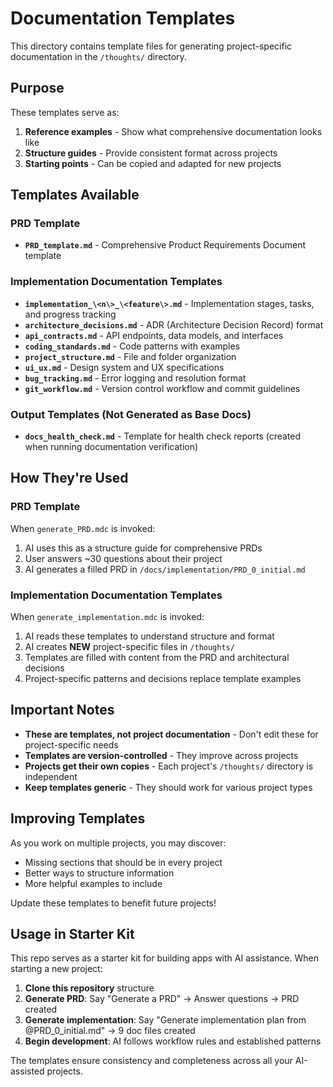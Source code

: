 # Documentation Templates

This directory contains template files for generating project-specific documentation in the `/thoughts/` directory.

## Purpose

These templates serve as:
1. **Reference examples** - Show what comprehensive documentation looks like
2. **Structure guides** - Provide consistent format across projects
3. **Starting points** - Can be copied and adapted for new projects

## Templates Available

### PRD Template
- **`PRD_template.md`** - Comprehensive Product Requirements Document template

### Implementation Documentation Templates
- **`implementation_\<n\>_\<feature\>.md`** - Implementation stages, tasks, and progress tracking
- **`architecture_decisions.md`** - ADR (Architecture Decision Record) format
- **`api_contracts.md`** - API endpoints, data models, and interfaces
- **`coding_standards.md`** - Code patterns with examples
- **`project_structure.md`** - File and folder organization
- **`ui_ux.md`** - Design system and UX specifications
- **`bug_tracking.md`** - Error logging and resolution format
- **`git_workflow.md`** - Version control workflow and commit guidelines

### Output Templates (Not Generated as Base Docs)
- **`docs_health_check.md`** - Template for health check reports (created when running documentation verification)

## How They're Used

### PRD Template
When `generate_PRD.mdc` is invoked:
1. AI uses this as a structure guide for comprehensive PRDs
2. User answers ~30 questions about their project
3. AI generates a filled PRD in `/docs/implementation/PRD_0_initial.md`

### Implementation Documentation Templates
When `generate_implementation.mdc` is invoked:
1. AI reads these templates to understand structure and format
2. AI creates **NEW** project-specific files in `/thoughts/`
3. Templates are filled with content from the PRD and architectural decisions
4. Project-specific patterns and decisions replace template examples

## Important Notes

- **These are templates, not project documentation** - Don't edit these for project-specific needs
- **Templates are version-controlled** - They improve across projects
- **Projects get their own copies** - Each project's `/thoughts/` directory is independent
- **Keep templates generic** - They should work for various project types

## Improving Templates

As you work on multiple projects, you may discover:
- Missing sections that should be in every project
- Better ways to structure information
- More helpful examples to include

Update these templates to benefit future projects!

## Usage in Starter Kit

This repo serves as a starter kit for building apps with AI assistance. When starting a new project:

1. **Clone this repository** structure
2. **Generate PRD**: Say "Generate a PRD" → Answer questions → PRD created
3. **Generate implementation**: Say "Generate implementation plan from @PRD_0_initial.md" → 9 doc files created
4. **Begin development**: AI follows workflow rules and established patterns

The templates ensure consistency and completeness across all your AI-assisted projects.

